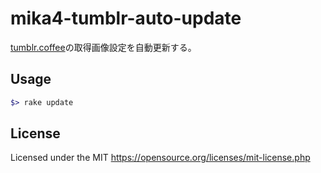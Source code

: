 # mika4-tumblr-auto-update
[tumblr.coffee](https://github.com/mapserver2007/mika4/blob/master/scripts/tumblr.coffee)の取得画像設定を自動更新する。

## Usage
```ruby
$> rake update
```

## License
Licensed under the MIT
https://opensource.org/licenses/mit-license.php
